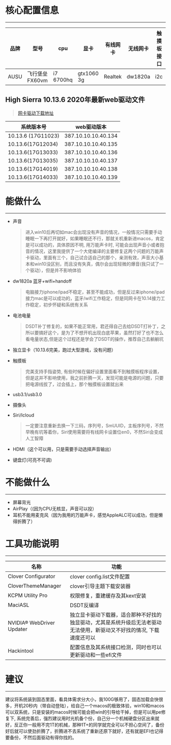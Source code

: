 # 核心配置信息
---

|品牌|型号|cpu|显卡|有线网卡|无线网卡|触摸板接口|
|--|--|--|--|--|--|--|
|AUSU|飞行堡垒FX60vm|i7 6700hq|gtx1060 3g|Realtek|dw1820a|i2c|

## High Sierra 10.13.6 2020年最新web驱动文件

> [网卡驱动下载地址](网卡驱动下载地址)

| 系统版本号         | web驱动版本         |
| ------------------ | ------------------- |
| 10.13.6 (17G11023) | 387.10.10.10.40.134 |
| 10.13.6(17G12034)  | 387.10.10.10.40.135 |
| 10.13.6(17G13033)  | 387.10.10.10.40.136 |
| 10.13.6(17G13035)  | 387.10.10.10.40.137 |
| 10.13.6(17G14019)  | 387.10.10.10.40.138 |
| 10.13.6(17G14033)  | 387.10.10.10.40.139 |

# 能做什么

---
- 声音

    > 进入win10后再切如mac会出现没有声音的情况，一般情况只需要手动睡眠一下再打开就好，如果睡眠还不行，那就关机重新进macos，肯定是可以成功的，具体原因不明, 用万能声卡时, 可能会出现声音小或者抱音的情况，这里我提供了一个大佬编译的主要修复这两个问题的万能声卡驱动，里面有三个，自己试合适自己的那个，亲测有效，声音大小基本和win10没区别，而且没有失真，偶尔会出现轻微的爆音(我只试了一个驱动），但是并不影响体验

- dw1820a 蓝牙+wifi+handoff 

    > 电脑接力iphone/ipad不稳定，甚至不能成功，但是反过来iphone/ipad接力mac是可以成功的，蓝牙/wifi工作稳定，但是同网卡在10.14接力工作稳定，初步怀疑和系统有关系

- 电池电量 

    > DSDT补丁修复的，如果不能正常用，君还得自己去给DSDT打补丁，之所以要搞好这个，是为了不想开机出现白底苹果，虽然打好了也不怎么看电量状态,但是这个过程还是学会了DSDT的操作，推荐自己去躺躺坑

- 独立显卡（10.13.6完美，跑过大型游戏，没有问题）

- 触摸板

    > 完美支持手指姿势, 有些时候在偏好设置里面看不到触摸板程序设置，但是这并不影响使用，我之前折腾一天，发现可能是电源的问题，只要把电源线拔了，过会插上，那个触摸板设置就出来

- usb3.1/usb3.0

- 摄像头

- Siri/Icloud

    > 一定要注意重新去换一下三码，序列号，SmUUID，主板序列号，不然早晚有坑等着你，Siri使用需要将有线网卡设置位en0，不然Siri会变成人工智障

- HDMI（这个可以用，只是需要手动选择声音输出）

- 键盘灯(可亮不可调)

# 不能做什么
---
- 屏幕背光
- AirPlay（(因为CPU无核显，声音可以投）
- 耳机不能用麦克风（因为我用的万能声卡，感觉AppleALC可以成功，但是懒得折腾了）

# 工具功能说明
---
|名称|功能|
|--|--|
|Clover Configurator|clover config.list文件配置|
|CloverThemeManager|clover引导主题下载安装器|
|KCPM Utility Pro|权限修复，重建缓存及其kext安装|
|MaciASL|DSDT反编译|
|NVIDIA® WebDriver Updater|独立显卡驱动下载器，适合那种不好找的独显驱动，尤其是系统升级后无法老驱动无法使用，新驱动又不好找的情况, 下载速度还可以|
|Hackintool|配置信息及其系统接口检测，同时也可以更新驱动和一些efi文件|

# 建议
---
​	建议将系统装到固态里面，看具体需求分大小，我100G够用了，固态加载会快很多，开机20秒内（带自动登陆），给自己一个macos的极致体验，win10和macos可以双系统，只是安装的macos时候可能会把win的引导给干掉，但是可以用pe修复下, 系统完善后，强烈建议用时光机备个份，自己分一个机械硬盘分区出来就好，反正你一般用不完1T的机械，那种1T+的同学就完全可以不担心空间了，备份好后就可以使劲折腾了，折腾进不去系统了重新还原下就好，还有就是EFI也记得要备份，不然后面驱动有得你找的。
